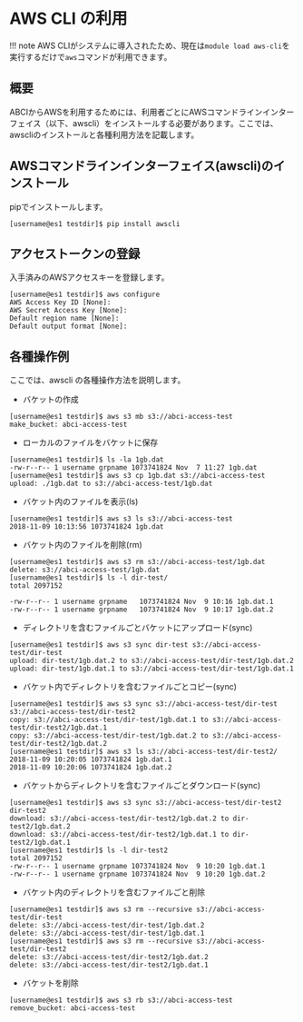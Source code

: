 # AWS CLI の利用

!!! note
    AWS CLIがシステムに導入されたため、現在は``module load aws-cli``を実行するだけで``aws``コマンドが利用できます。

## 概要

ABCIからAWSを利用するためには、利用者ごとにAWSコマンドラインインターフェイス（以下、awscli）をインストールする必要があります。ここでは、awscliのインストールと各種利用方法を記載します。

## AWSコマンドラインインターフェイス(awscli)のインストール

pipでインストールします。
```
[username@es1 testdir]$ pip install awscli
```

## アクセストークンの登録

入手済みのAWSアクセスキーを登録します。
```
[username@es1 testdir]$ aws configure
AWS Access Key ID [None]: 
AWS Secret Access Key [None]: 
Default region name [None]: 
Default output format [None]:
```

## 各種操作例
ここでは、awscli の各種操作方法を説明します。

* バケットの作成
```
[username@es1 testdir]$ aws s3 mb s3://abci-access-test
make_bucket: abci-access-test
```

* ローカルのファイルをバケットに保存
```
[username@es1 testdir]$ ls -la 1gb.dat 
-rw-r--r-- 1 username grpname 1073741824 Nov  7 11:27 1gb.dat
[username@es1 testdir]$ aws s3 cp 1gb.dat s3://abci-access-test
upload: ./1gb.dat to s3://abci-access-test/1gb.dat
```

* バケット内のファイルを表示(ls) 
```
[username@es1 testdir]$ aws s3 ls s3://abci-access-test 
2018-11-09 10:13:56 1073741824 1gb.dat
```

* バケット内のファイルを削除(rm)
```
[username@es1 testdir]$ aws s3 rm s3://abci-access-test/1gb.dat
delete: s3://abci-access-test/1gb.dat
[username@es1 testdir]$ ls -l dir-test/
total 2097152

-rw-r--r-- 1 username grpname   1073741824 Nov  9 10:16 1gb.dat.1
-rw-r--r-- 1 username grpname   1073741824 Nov  9 10:17 1gb.dat.2
```

* ディレクトリを含むファイルごとバケットにアップロード(sync)
```
[username@es1 testdir]$ aws s3 sync dir-test s3://abci-access-test/dir-test
upload: dir-test/1gb.dat.2 to s3://abci-access-test/dir-test/1gb.dat.2
upload: dir-test/1gb.dat.1 to s3://abci-access-test/dir-test/1gb.dat.1
```

* バケット内でディレクトリを含むファイルごとコピー(sync)
```
[username@es1 testdir]$ aws s3 sync s3://abci-access-test/dir-test s3://abci-access-test/dir-test2
copy: s3://abci-access-test/dir-test/1gb.dat.1 to s3://abci-access-test/dir-test2/1gb.dat.1
copy: s3://abci-access-test/dir-test/1gb.dat.2 to s3://abci-access-test/dir-test2/1gb.dat.2
[username@es1 testdir]$ aws s3 ls s3://abci-access-test/dir-test2/
2018-11-09 10:20:05 1073741824 1gb.dat.1
2018-11-09 10:20:06 1073741824 1gb.dat.2
```

* バケットからディレクトリを含むファイルごとダウンロード(sync)
```
[username@es1 testdir]$ aws s3 sync s3://abci-access-test/dir-test2 dir-test2
download: s3://abci-access-test/dir-test2/1gb.dat.2 to dir-test2/1gb.dat.2
download: s3://abci-access-test/dir-test2/1gb.dat.1 to dir-test2/1gb.dat.1
[username@es1 testdir]$ ls -l dir-test2
total 2097152
-rw-r--r-- 1 username grpname 1073741824 Nov  9 10:20 1gb.dat.1
-rw-r--r-- 1 username grpname 1073741824 Nov  9 10:20 1gb.dat.2
```

* バケット内のディレクトリを含むファイルごと削除
```
[username@es1 testdir]$ aws s3 rm --recursive s3://abci-access-test/dir-test
delete: s3://abci-access-test/dir-test/1gb.dat.2
delete: s3://abci-access-test/dir-test/1gb.dat.1
[username@es1 testdir]$ aws s3 rm --recursive s3://abci-access-test/dir-test2
delete: s3://abci-access-test/dir-test2/1gb.dat.2
delete: s3://abci-access-test/dir-test2/1gb.dat.1
```

* バケットを削除
```
[username@es1 testdir]$ aws s3 rb s3://abci-access-test
remove_bucket: abci-access-test
```

